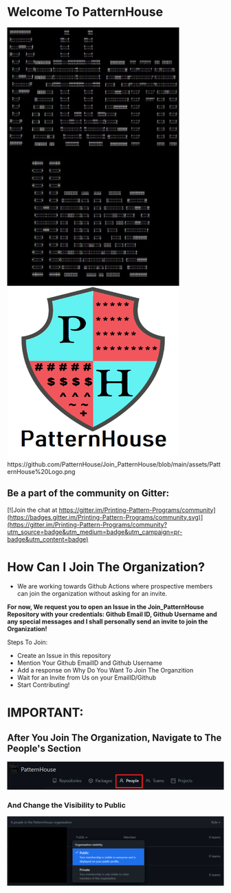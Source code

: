 # Welcome To PatternHouse

<img align="" width=400px height=600px src="https://github.com/PatternHouse/Join_PatternHouse/blob/main/assets/PatterHouse.jpeg" alt="PatternHouse">
<img align=""  width=400px height=400px src="https://github.com/PatternHouse/Join_PatternHouse/blob/main/assets/PatternHouse%20Logo.png" alt="PatternHouse">
https://github.com/PatternHouse/Join_PatternHouse/blob/main/assets/PatternHouse%20Logo.png

## Be a part of the community on Gitter:

[![Join the chat at https://gitter.im/Printing-Pattern-Programs/community](https://badges.gitter.im/Printing-Pattern-Programs/community.svg)](https://gitter.im/Printing-Pattern-Programs/community?utm_source=badge&utm_medium=badge&utm_campaign=pr-badge&utm_content=badge)


# How Can I Join The Organization?

- We are working towards Github Actions where prospective members can join the organization without asking for an invite.

**For now, We request you to open an Issue in the Join_PatternHouse Repository with your credentials: Github Email ID, Github Username and any special messages and I shall personally send an invite to join the Organization!**

Steps To Join:
- Create an Issue in this repository
- Mention Your Github EmailID and Github Username
- Add a response on Why Do You Want To Join The Organzition
- Wait for an Invite from Us on your EmailID/Github
- Start Contributing! 

# IMPORTANT: 

## After You Join The Organization, Navigate to The People's Section

![People Section](https://github.com/PatternHouse/Join_PatternHouse/blob/main/assets/People.png)

### And Change the Visibility to **Public**

![Publicize](https://github.com/PatternHouse/Join_PatternHouse/blob/main/assets/Publicize.png)